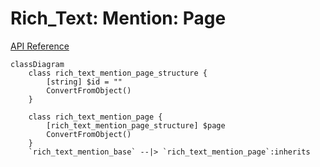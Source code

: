 # Rich_Text: Mention: Page

[API Reference](https://developers.notion.com/reference/rich-text#mention)

```mermaid
classDiagram
    class rich_text_mention_page_structure {
        [string] $id = ""
        ConvertFromObject()
    }

    class rich_text_mention_page {
        [rich_text_mention_page_structure] $page
        ConvertFromObject()
    }
    `rich_text_mention_base` --|> `rich_text_mention_page`:inherits
```
